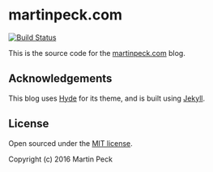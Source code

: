 # martinpeck.com
[![Build Status](https://travis-ci.org/martinpeck/martinpeck.com.svg?branch=gh-pages)](https://travis-ci.org/martinpeck/martinpeck.com)

This is the source code for the [martinpeck.com](https://martinpeck.com) blog.

## Acknowledgements

This blog uses [Hyde](https://github.com/poole/hyde) for its theme, and is built using [Jekyll](http://jekyllrb.com).

## License

Open sourced under the [MIT license](LICENSE.md).

Copyright (c) 2016 Martin Peck
